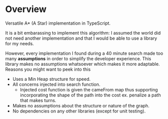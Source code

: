 # Overview

Versatile A\* (A Star) implementation in TypeScript.

It is a bit embarassing to implement this algorithm: I assumed the world did not need another implementation and
that I would be able to use a library for my needs.

However, every implementation I found during a 40 minute search made too many **assumptions** in order to simplify the developer experience. This library makes no assumptions whatsoever
which makes it more adaptable. Reasons you might want to peek into this

- Uses a Min Heap structure for speed.
- All concerns injected into search function.
  - Injected cost function is given the cameFrom map thus supporting incorporating the shape of the path into the cost ex. penalize a path that makes turns.
- Makes no assumptions about the structure or nature of the graph.
- No dependencies on any other libraries (except for unit testing).
